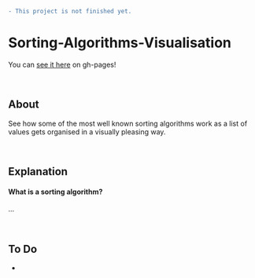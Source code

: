 ```diff
- This project is not finished yet.
```

# Sorting-Algorithms-Visualisation
 
You can [see it here](https://rewforen.github.io/Sorting-Algorithms-Visualisation/) on gh-pages!

<br />

## About
See how some of the most well known sorting algorithms work as a list of values gets organised in a visually pleasing way.

<br />

## Explanation
#### What is a sorting algorithm?
... 

<br />

## To Do
- 
